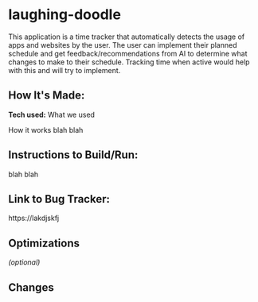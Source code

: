 # laughing-doodle
This application is a time tracker that automatically detects the usage of apps and websites by the user. The user can implement their planned schedule and get feedback/recommendations from AI to determine what changes to make to their schedule.
Tracking time when active would help with this and will try to implement.

## How It's Made:

**Tech used:** What we used

How it works blah blah

## Instructions to Build/Run:

blah blah

## Link to Bug Tracker:
https://lakdjskfj

## Optimizations
*(optional)*

## Changes


